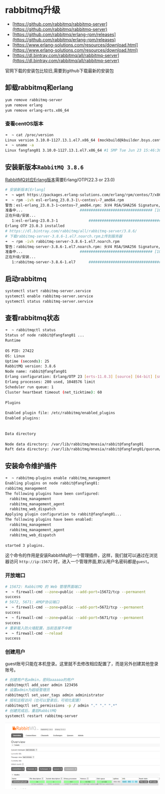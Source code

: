 # rabbitmq升级

- [https://github.com/rabbitmq/rabbitmq-server](https://github.com/rabbitmq/rabbitmq-server)
- [https://github.com/rabbitmq/erlang-rpm/releases](https://github.com/rabbitmq/erlang-rpm/releases)
- [https://www.erlang-solutions.com/resources/download.html](https://www.erlang-solutions.com/resources/download.html)
- [https://dl.bintray.com/rabbitmq/all/rabbitmq-server](https://dl.bintray.com/rabbitmq/all/rabbitmq-server)

官网下载的安装包比较旧,需要到github下载最新的安装包

## 卸载rabbitmq和erlang

```bash
yum remove rabbitmq-server
yum remove erlang
yum remove erlang-erts.x86_64
```

### 查看centOS版本

```bash
➜  ~ cat /proc/version
Linux version 3.10.0-1127.13.1.el7.x86_64 (mockbuild@kbuilder.bsys.centos.org) (gcc version 4.8.5 20150623 (Red Hat 4.8.5-39) (GCC) ) #1 SMP Tue Jun 23 15:46:38 UTC 2020
➜  ~ uname -a
Linux fangfang01 3.10.0-1127.13.1.el7.x86_64 #1 SMP Tue Jun 23 15:46:38 UTC 2020 x86_64 x86_64 x86_64 GNU/Linux
```

## 安装新版本`RabbitMQ 3.8.6`

[RabbitMQ对应Erlang版本](https://www.rabbitmq.com/which-erlang.html)需要Erlang/OTP(22.3 or 23.0)

```bash
# 安装新版本[Erlang]
➜  ~ wget https://packages.erlang-solutions.com/erlang/rpm/centos/7/x86_64/esl-erlang_23.0.3-1\~centos\~7_amd64.rpm
➜  ~ rpm -ivh esl-erlang_23.0.3-1\~centos\~7_amd64.rpm
警告：esl-erlang_23.0.3-1~centos~7_amd64.rpm: 头V4 RSA/SHA256 Signature, 密钥 ID a14f4fca: NOKEY
准备中...                          ################################# [100%]
正在升级/安装...
   1:esl-erlang-23.0.3-1              ################################# [100%]
Erlang OTP 23.0.3 installed
# https://dl.bintray.com/rabbitmq/all/rabbitmq-server/3.8.6/
# 下载rabbitmq-server-3.8.6-1.el7.noarch.rpm上传到服务器
➜  ~ rpm -ivh rabbitmq-server-3.8.6-1.el7.noarch.rpm
警告：rabbitmq-server-3.8.6-1.el7.noarch.rpm: 头V4 RSA/SHA256 Signature, 密钥 ID 6026dfca: NOKEY
准备中...                          ################################# [100%]
正在升级/安装...
   1:rabbitmq-server-3.8.6-1.el7      ################################# [100%]
```

## 启动rabbitmq

```bash
systemctl start rabbitmq-server.service
systemctl enable rabbitmq-server.service
systemctl status rabbitmq-server.service
```

## 查看rabbitmq状态

```bash
➜  ~ rabbitmqctl status
Status of node rabbit@fangfang01 ...
Runtime

OS PID: 27422
OS: Linux
Uptime (seconds): 25
RabbitMQ version: 3.8.6
Node name: rabbit@fangfang01
Erlang configuration: Erlang/OTP 23 [erts-11.0.3] [source] [64-bit] [smp:4:4] [ds:4:4:10] [async-threads:64] [hipe]
Erlang processes: 280 used, 1048576 limit
Scheduler run queue: 1
Cluster heartbeat timeout (net_ticktime): 60

Plugins

Enabled plugin file: /etc/rabbitmq/enabled_plugins
Enabled plugins:


Data directory

Node data directory: /var/lib/rabbitmq/mnesia/rabbit@fangfang01
Raft data directory: /var/lib/rabbitmq/mnesia/rabbit@fangfang01/quorum/rabbit@fangfang01
```

## 安装命令维护插件

```bash
➜  ~ rabbitmq-plugins enable rabbitmq_management
Enabling plugins on node rabbit@fangfang01:
rabbitmq_management
The following plugins have been configured:
  rabbitmq_management
  rabbitmq_management_agent
  rabbitmq_web_dispatch
Applying plugin configuration to rabbit@fangfang01...
The following plugins have been enabled:
  rabbitmq_management
  rabbitmq_management_agent
  rabbitmq_web_dispatch

started 3 plugins.
```

这个命令的作用是安装RabbitMq的一个管理插件，这样，我们就可以通过在浏览器访问 `http://ip:15672` 时，进入一个管理界面,默认用户名密码都是`guest`。

### 开放端口

```bash
# 15672: RabbitMQ 的 Web 管理界面端口
➜  ~ firewall-cmd --zone=public --add-port=15672/tcp --permanent
success
# 5672, 5671: AMQP协议端口
➜  ~ firewall-cmd --zone=public --add-port=5672/tcp --permanent
success
➜  ~ firewall-cmd --zone=public --add-port=5671/tcp --permanent
success
# 重新载入防火墙配置，当前连接不中断
➜  ~ firewall-cmd --reload
success
```

### 创建用户

guest账号只能在本机登录。这里就不去修改相应配置了，而是另外创建其他登录账号。

```bash
# 创建用户名admin，密码aaaaaa的用户
rabbitmqctl add_user admin 123456
# 设置admin为超级管理员
rabbitmqctl set_user_tags admin administrator
# 授权远程访问（也可以登录后，可视化配置）
rabbitmqctl set_permissions -p / admin "." "." ".*"
# 创建完成后，重启RabbitMQ
systemctl restart rabbitmq-server
```

![rabbitmq3.8](./img/rabbitmq3.8.png)
